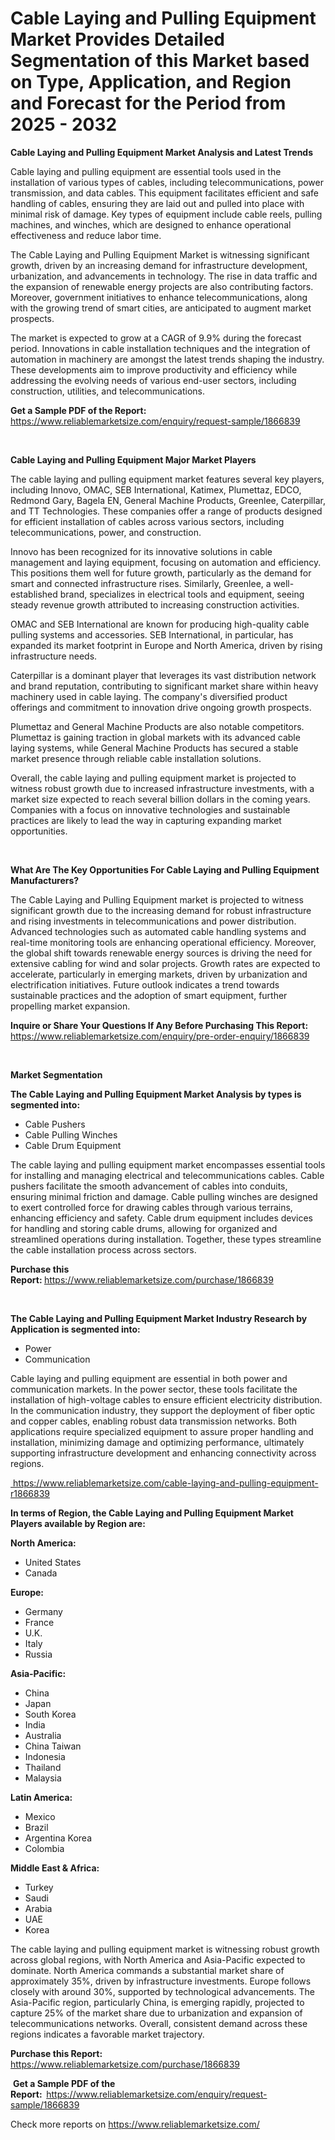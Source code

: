 <p><h1>Cable Laying and Pulling Equipment Market Provides Detailed Segmentation of this Market based on Type, Application, and Region and Forecast for the Period from 2025 - 2032</h1></p><p><strong>Cable Laying and Pulling Equipment Market Analysis and Latest Trends</strong></p>
<p><p>Cable laying and pulling equipment are essential tools used in the installation of various types of cables, including telecommunications, power transmission, and data cables. This equipment facilitates efficient and safe handling of cables, ensuring they are laid out and pulled into place with minimal risk of damage. Key types of equipment include cable reels, pulling machines, and winches, which are designed to enhance operational effectiveness and reduce labor time.</p><p>The Cable Laying and Pulling Equipment Market is witnessing significant growth, driven by an increasing demand for infrastructure development, urbanization, and advancements in technology. The rise in data traffic and the expansion of renewable energy projects are also contributing factors. Moreover, government initiatives to enhance telecommunications, along with the growing trend of smart cities, are anticipated to augment market prospects.</p><p>The market is expected to grow at a CAGR of 9.9% during the forecast period. Innovations in cable installation techniques and the integration of automation in machinery are amongst the latest trends shaping the industry. These developments aim to improve productivity and efficiency while addressing the evolving needs of various end-user sectors, including construction, utilities, and telecommunications.</p></p>
<p><strong>Get a Sample PDF of the Report:&nbsp;</strong> <a href="https://www.reliablemarketsize.com/enquiry/request-sample/1866839?utm_campaign=2952&utm_medium=2&utm_source=Github&utm_content=ia&utm_term=12042025&utm_id=cable-laying-and-pulling-equipment">https://www.reliablemarketsize.com/enquiry/request-sample/1866839</a></p>
<p>&nbsp;</p>
<p><strong>Cable Laying and Pulling Equipment Major Market Players</strong></p>
<p><p>The cable laying and pulling equipment market features several key players, including Innovo, OMAC, SEB International, Katimex, Plumettaz, EDCO, Redmond Gary, Bagela EN, General Machine Products, Greenlee, Caterpillar, and TT Technologies. These companies offer a range of products designed for efficient installation of cables across various sectors, including telecommunications, power, and construction.</p><p>Innovo has been recognized for its innovative solutions in cable management and laying equipment, focusing on automation and efficiency. This positions them well for future growth, particularly as the demand for smart and connected infrastructure rises. Similarly, Greenlee, a well-established brand, specializes in electrical tools and equipment, seeing steady revenue growth attributed to increasing construction activities.</p><p>OMAC and SEB International are known for producing high-quality cable pulling systems and accessories. SEB International, in particular, has expanded its market footprint in Europe and North America, driven by rising infrastructure needs.</p><p>Caterpillar is a dominant player that leverages its vast distribution network and brand reputation, contributing to significant market share within heavy machinery used in cable laying. The company's diversified product offerings and commitment to innovation drive ongoing growth prospects.</p><p>Plumettaz and General Machine Products are also notable competitors. Plumettaz is gaining traction in global markets with its advanced cable laying systems, while General Machine Products has secured a stable market presence through reliable cable installation solutions.</p><p>Overall, the cable laying and pulling equipment market is projected to witness robust growth due to increased infrastructure investments, with a market size expected to reach several billion dollars in the coming years. Companies with a focus on innovative technologies and sustainable practices are likely to lead the way in capturing expanding market opportunities.</p></p>
<p>&nbsp;</p>
<p><strong>What Are The Key Opportunities For Cable Laying and Pulling Equipment Manufacturers?</strong></p>
<p><p>The Cable Laying and Pulling Equipment market is projected to witness significant growth due to the increasing demand for robust infrastructure and rising investments in telecommunications and power distribution. Advanced technologies such as automated cable handling systems and real-time monitoring tools are enhancing operational efficiency. Moreover, the global shift towards renewable energy sources is driving the need for extensive cabling for wind and solar projects. Growth rates are expected to accelerate, particularly in emerging markets, driven by urbanization and electrification initiatives. Future outlook indicates a trend towards sustainable practices and the adoption of smart equipment, further propelling market expansion.</p></p>
<p><strong>Inquire or Share Your Questions If Any Before Purchasing This Report:</strong> <a href="https://www.reliablemarketsize.com/enquiry/pre-order-enquiry/1866839?utm_campaign=2952&utm_medium=2&utm_source=Github&utm_content=ia&utm_term=12042025&utm_id=cable-laying-and-pulling-equipment">https://www.reliablemarketsize.com/enquiry/pre-order-enquiry/1866839</a></p>
<p>&nbsp;</p>
<p><strong>Market Segmentation</strong></p>
<p><strong>The Cable Laying and Pulling Equipment Market Analysis by types is segmented into:</strong></p>
<p><ul><li>Cable Pushers</li><li>Cable Pulling Winches</li><li>Cable Drum Equipment</li></ul></p>
<p><p>The cable laying and pulling equipment market encompasses essential tools for installing and managing electrical and telecommunications cables. Cable pushers facilitate the smooth advancement of cables into conduits, ensuring minimal friction and damage. Cable pulling winches are designed to exert controlled force for drawing cables through various terrains, enhancing efficiency and safety. Cable drum equipment includes devices for handling and storing cable drums, allowing for organized and streamlined operations during installation. Together, these types streamline the cable installation process across sectors.</p></p>
<p><strong>Purchase this Report:&nbsp;</strong><a href="https://www.reliablemarketsize.com/purchase/1866839?utm_campaign=2952&utm_medium=2&utm_source=Github&utm_content=ia&utm_term=12042025&utm_id=cable-laying-and-pulling-equipment">https://www.reliablemarketsize.com/purchase/1866839</a></p>
<p>&nbsp;</p>
<p><strong>The Cable Laying and Pulling Equipment Market Industry Research by Application is segmented into:</strong></p>
<p><ul><li>Power</li><li>Communication</li></ul></p>
<p><p>Cable laying and pulling equipment are essential in both power and communication markets. In the power sector, these tools facilitate the installation of high-voltage cables to ensure efficient electricity distribution. In the communication industry, they support the deployment of fiber optic and copper cables, enabling robust data transmission networks. Both applications require specialized equipment to assure proper handling and installation, minimizing damage and optimizing performance, ultimately supporting infrastructure development and enhancing connectivity across regions.</p></p>
<p><a href="https://www.reliablemarketsize.com/cable-laying-and-pulling-equipment-r1866839?utm_campaign=2952&utm_medium=2&utm_source=Github&utm_content=ia&utm_term=12042025&utm_id=cable-laying-and-pulling-equipment">&nbsp;https://www.reliablemarketsize.com/cable-laying-and-pulling-equipment-r1866839</a></p>
<p><strong>In terms of Region, the Cable Laying and Pulling Equipment Market Players available by Region are:</strong></p>
<p>
    <p> <strong> North America: </strong>
        <ul>
            <li>United States</li>
            <li>Canada</li>
        </ul>
        </p> 
    <p> <strong> Europe: </strong>
        <ul>
            <li>Germany</li>
            <li>France</li>
            <li>U.K.</li>
            <li>Italy</li>
            <li>Russia</li>
        </ul>
        </p> 
    <p> <strong> Asia-Pacific: </strong>
        <ul>
            <li>China</li>
            <li>Japan</li>
            <li>South Korea</li>
            <li>India</li>
            <li>Australia</li>
            <li>China Taiwan</li>
            <li>Indonesia</li>
            <li>Thailand</li>
            <li>Malaysia</li>
        </ul>
        </p> 
    <p> <strong> Latin America: </strong>
        <ul>
            <li>Mexico</li>
            <li>Brazil</li>
            <li>Argentina Korea</li>
            <li>Colombia</li>
        </ul>
        </p> 
    <p> <strong> Middle East & Africa: </strong>
        <ul>
            <li>Turkey</li>
            <li>Saudi</li>
            <li>Arabia</li>
            <li>UAE</li>
            <li>Korea</li>
        </ul>
    </p>
    </p>
<p><p>The cable laying and pulling equipment market is witnessing robust growth across global regions, with North America and Asia-Pacific expected to dominate. North America commands a substantial market share of approximately 35%, driven by infrastructure investments. Europe follows closely with around 30%, supported by technological advancements. The Asia-Pacific region, particularly China, is emerging rapidly, projected to capture 25% of the market share due to urbanization and expansion of telecommunications networks. Overall, consistent demand across these regions indicates a favorable market trajectory.</p></p>
<p><strong>Purchase this Report: </strong><a href="https://www.reliablemarketsize.com/purchase/1866839?utm_campaign=2952&utm_medium=2&utm_source=Github&utm_content=ia&utm_term=12042025&utm_id=cable-laying-and-pulling-equipment">https://www.reliablemarketsize.com/purchase/1866839</a></p>
<p>&nbsp;<strong>Get a Sample PDF of the Report:&nbsp;&nbsp;</strong><a href="https://www.reliablemarketsize.com/enquiry/request-sample/1866839?utm_campaign=2952&utm_medium=2&utm_source=Github&utm_content=ia&utm_term=12042025&utm_id=cable-laying-and-pulling-equipment">https://www.reliablemarketsize.com/enquiry/request-sample/1866839</a></p>
<p><strong></strong></p>
<p>Check more reports on <a href="https://www.reliablemarketsize.com/?utm_campaign=2952&utm_medium=2&utm_source=Github&utm_content=ia&utm_term=12042025&utm_id=cable-laying-and-pulling-equipment">https://www.reliablemarketsize.com/</a></p>
